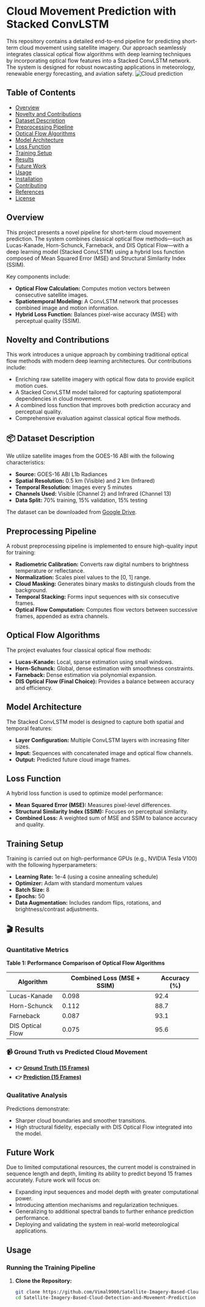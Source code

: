 # Cloud Movement Prediction with Stacked ConvLSTM

This repository contains a detailed end-to-end pipeline for predicting short-term cloud movement using satellite imagery. Our approach seamlessly integrates classical optical flow algorithms with deep learning techniques by incorporating optical flow features into a Stacked ConvLSTM network. The system is designed for robust nowcasting applications in meteorology, renewable energy forecasting, and aviation safety.
![Cloud prediction](./Results/Prediction.jpeg)


## Table of Contents
- [Overview](#overview)
- [Novelty and Contributions](#novelty-and-contributions)
- [Dataset Description](#dataset-description)
- [Preprocessing Pipeline](#preprocessing-pipeline)
- [Optical Flow Algorithms](#optical-flow-algorithms)
- [Model Architecture](#model-architecture)
- [Loss Function](#loss-function)
- [Training Setup](#training-setup)
- [Results](#results)
- [Future Work](#future-work)
- [Usage](#usage)
- [Installation](#installation)
- [Contributing](#contributing)
- [References](#references)
- [License](#license)

## Overview
This project presents a novel pipeline for short-term cloud movement prediction. The system combines classical optical flow methods—such as Lucas-Kanade, Horn-Schunck, Farneback, and DIS Optical Flow—with a deep learning model (Stacked ConvLSTM) using a hybrid loss function composed of Mean Squared Error (MSE) and Structural Similarity Index (SSIM).

Key components include:
- **Optical Flow Calculation:** Computes motion vectors between consecutive satellite images.
- **Spatiotemporal Modeling:** A ConvLSTM network that processes combined image and motion information.
- **Hybrid Loss Function:** Balances pixel-wise accuracy (MSE) with perceptual quality (SSIM).

## Novelty and Contributions
This work introduces a unique approach by combining traditional optical flow methods with modern deep learning architectures. Our contributions include:
- Enriching raw satellite imagery with optical flow data to provide explicit motion cues.
- A Stacked ConvLSTM model tailored for capturing spatiotemporal dependencies in cloud movement.
- A combined loss function that improves both prediction accuracy and perceptual quality.
- Comprehensive evaluation against classical optical flow methods.

## 📦 Dataset Description
We utilize satellite images from the GOES-16 ABI with the following characteristics:
- **Source:** GOES-16 ABI L1b Radiances  
- **Spatial Resolution:** 0.5 km (Visible) and 2 km (Infrared)  
- **Temporal Resolution:** Images every 5 minutes  
- **Channels Used:** Visible (Channel 2) and Infrared (Channel 13)  
- **Data Split:** 70% training, 15% validation, 15% testing

The dataset can be downloaded from [Google Drive](https://drive.google.com/drive/folders/12jmE1qCdSpY8V_Xb6KypLQZMjFMnel_K).


## Preprocessing Pipeline
A robust preprocessing pipeline is implemented to ensure high-quality input for training:
- **Radiometric Calibration:** Converts raw digital numbers to brightness temperature or reflectance.
- **Normalization:** Scales pixel values to the [0, 1] range.
- **Cloud Masking:** Generates binary masks to distinguish clouds from the background.
- **Temporal Stacking:** Forms input sequences with six consecutive frames.
- **Optical Flow Computation:** Computes flow vectors between successive frames, appended as extra channels.

## Optical Flow Algorithms
The project evaluates four classical optical flow methods:
- **Lucas-Kanade:** Local, sparse estimation using small windows.
- **Horn-Schunck:** Global, dense estimation with smoothness constraints.
- **Farneback:** Dense estimation via polynomial expansion.
- **DIS Optical Flow (Final Choice):** Provides a balance between accuracy and efficiency.

## Model Architecture
The Stacked ConvLSTM model is designed to capture both spatial and temporal features:
- **Layer Configuration:** Multiple ConvLSTM layers with increasing filter sizes.
- **Input:** Sequences with concatenated image and optical flow channels.
- **Output:** Predicted future cloud image frames.

## Loss Function
A hybrid loss function is used to optimize model performance:
- **Mean Squared Error (MSE):** Measures pixel-level differences.
- **Structural Similarity Index (SSIM):** Focuses on perceptual similarity.
- **Combined Loss:** A weighted sum of MSE and SSIM to balance accuracy and quality.

## Training Setup
Training is carried out on high-performance GPUs (e.g., NVIDIA Tesla V100) with the following hyperparameters:
- **Learning Rate:** 1e-4 (using a cosine annealing schedule)
- **Optimizer:** Adam with standard momentum values
- **Batch Size:** 8
- **Epochs:** 50
- **Data Augmentation:** Includes random flips, rotations, and brightness/contrast adjustments.

## 🎬 Results
### Quantitative Metrics

**Table 1: Performance Comparison of Optical Flow Algorithms**

| Algorithm        | Combined Loss (MSE + SSIM) | Accuracy (%) |
|------------------|-----------------------------|--------------|
| Lucas-Kanade     | 0.098                       | 92.4         |
| Horn-Schunck     | 0.112                       | 88.7         |
| Farneback        | 0.087                       | 93.1         |
| DIS Optical Flow | 0.075                       | 95.6         |


### 📹 Ground Truth vs Predicted Cloud Movement

- **👉 [Ground Truth (15 Frames)](./Results/15_Frame_Ground%20truth.gif)**
- **👉 [Prediction (15 Frames)](./Results/15_Frame_prediction.gif)**


### Qualitative Analysis
Predictions demonstrate:
- Sharper cloud boundaries and smoother transitions.
- High structural fidelity, especially with DIS Optical Flow integrated into the model.

## Future Work
Due to limited computational resources, the current model is constrained in sequence length and depth, limiting its ability to predict beyond 15 frames accurately. Future work will focus on:
- Expanding input sequences and model depth with greater computational power.
- Introducing attention mechanisms and regularization techniques.
- Generalizing to additional spectral bands to further enhance prediction performance.
- Deploying and validating the system in real-world meteorological applications.

## Usage
### Running the Training Pipeline
1. **Clone the Repository:**
   ```bash
   git clone https://github.com/Vimal9900/Satellite-Imagery-Based-Cloud-Detection-and-Movement-Prediction.git
   cd Satellite-Imagery-Based-Cloud-Detection-and-Movement-Prediction

